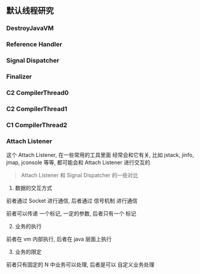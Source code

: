 ## 默认线程研究

### DestroyJavaVM

### Reference Handler

### Signal Dispatcher

### Finalizer

### C2 CompilerThread0

### C2 CompilerThread1

### C1 CompilerThread2

### Attach Listener

这个 Attach Listener, 在一些常用的工具里面 经常会和它有关, 比如 jstack, jinfo, jmap, jconsole 等等, 都可能会和  Attach Listener 进行交互的 


> Attach Listener 和 Signal Dispatcher 的一些对比
1. 数据的交互方式

前者通过 Socket 进行通信, 后者通过 信号机制 进行通信

前者可以传递 一个标记, 一定的参数, 后者只有一个 标记

2. 业务的执行

前者在 vm 内部执行, 后者在 java 层面上执行

3. 业务的限定

前者只有固定的 N 中业务可以处理, 后者是可以 自定义业务处理

